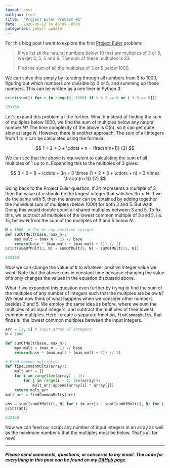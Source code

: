 ```yaml
---
layout: post
mathjax: true
title:  "Project Euler Problem #1"
date:   2020-06-12 16:46:09 -0700
categories: jekyll update
---
```

For this blog post I want to explore the first [Project Euler][project-euler] problem:
> If we list all the natural numbers below 10 that are multiples of 3 or 5, we get 3, 5, 6 and 9. The sum of these multiples is 23.
>
> Find the sum of all the multiples of 3 or 5 below 1000.

We can solve this simply by iterating through all numbers from 3 to 1000, figuring out which numbers are divisible by 3 or 5, and summing up those numbers. This can be written as a one liner in Python 3:

```python
print(sum([i for i in range(3, 1000) if i % 3 == 0 or i % 5 == 0]))
```
```python
233168
```

Let's expand this problem a little further. What if instead of finding the sum of multiples below 1000, we find the sum of multiples below any natural number $N$? The time complexity of the above is O(n), so it can get quite slow at large $N$. However, there is another approach. The sum of all integers from 1 to n can be calculated using the formula:

$$ 1 + 2 + 3 + \cdots + n = \frac{n(n+1)} {2} $$

We can see that the above is equivalent to calculating the sum of all multiples of 1 up to n. Expanding this to the multiples of 3 gives: 

$$ 3 + 6 + 9 + \cdots + 3n = 3 \times (1 + 2 + 3 + \cdots + n) = 3 \times \frac{n(n+1)} {2} $$

Going back to the Project Euler question, if $3n$ represents a multiple of 3, then the value of $n$ should be the largest integer that satisfies $3n < N$. If we do the same with 5, then the answer can be obtained by adding together the individual sum of multiples (below 1000) for both 3 and 5. But wait! Doing this would double count all shared multiples between 3 and 5. To fix this, we subtract all multiples of the lowest common multiple of 3 and 5, i.e. 15, below $N$ from the sum of the multiples of 3 and 5 below $N$. 

```python
N = 1000  # Can be any positive integer
def sumOfMult(base, max_n):
	max_mult = (max_n - 1) // base
	return(base * (max_mult * (max_mult + 1)) // 2)
print(sumOfMult(3, N) + sumOfMult(5, N) - sumOfMult(15, N))
```
```python
233168
```

Now we can change the value of `N` to whatever positive integer value we want. Note that the above runs in constant time because changing the value of `N` only changes the values in the equation discussed above.

What if we expanded this question even further by trying to find the sum of the multiples of any number of integers such that the multiples are below `N`? We must now think of what happens when we consider other numbers besides 3 and 5. We employ the same idea as before, where we sum the multiples of all input integers, and subtract the multiples of their lowest common multiples. Here I create a separate function, `findCommonMults`, that finds all the lowest common multiples between the input integers.

```python
arr = [3, 5] # Input array of integers
N = 1000

def sumOfMult(base, max_n):
    max_mult = (max_n - 1) // base
    return(base * (max_mult * (max_mult + 1)) // 2)

# Find common multiples
def findCommonMults(array):
    mult_arr = []
    for i in range(len(array) - 1):
        for j in range(i + 1, len(array)):
            mult_arr.append(array[i] * array[j])
    return mult_arr
mult_arr = findCommonMults(arr)

ans = sum([sumOfMult(i, N) for i in arr]) - sum([sumOfMult(j, N) for j in mult_arr])
print(ans)
```
```python
233168
```

Now we can feed our script any number of input integers in an array as well as the maximum number `N` that the multiples must be below. That's all for now!	

*** 

##### Please send comments, questions, or concerns to my email. The code for everything in this post can be found on my [GitHub][github] page.

[project-euler]: https://projecteuler.net/
[github]: https://github.com/thereecer13
